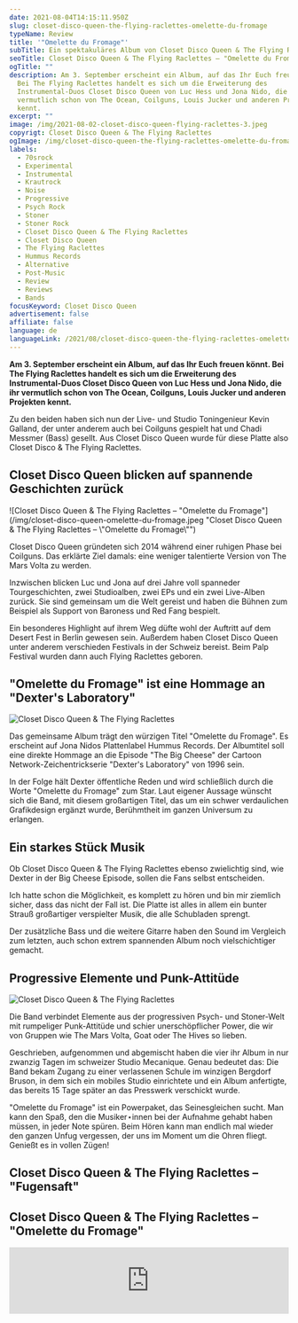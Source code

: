 ```yaml
---
date: 2021-08-04T14:15:11.950Z
slug: closet-disco-queen-the-flying-raclettes-omelette-du-fromage
typeName: Review
title: '"Omelette du Fromage"'
subTitle: Ein spektakuläres Album von Closet Disco Queen & The Flying Raclettes
seoTitle: Closet Disco Queen & The Flying Raclettes – "Omelette du Fromage"
ogTitle: ""
description: Am 3. September erscheint ein Album, auf das Ihr Euch freuen könnt.
  Bei The Flying Raclettes handelt es sich um die Erweiterung des
  Instrumental-Duos Closet Disco Queen von Luc Hess und Jona Nido, die ihr
  vermutlich schon von The Ocean, Coilguns, Louis Jucker und anderen Projekten
  kennt.
excerpt: ""
image: /img/2021-08-02-closet-disco-queen-flying-raclettes-3.jpeg
copyrigt: Closet Disco Queen & The Flying Raclettes
ogImage: /img/closet-disco-queen-the-flying-raclettes-omelette-du-fromage-fb.jpg
labels:
  - 70srock
  - Experimental
  - Instrumental
  - Krautrock
  - Noise
  - Progressive
  - Psych Rock
  - Stoner
  - Stoner Rock
  - Closet Disco Queen & The Flying Raclettes
  - Closet Disco Queen
  - The Flying Raclettes
  - Hummus Records
  - Alternative
  - Post-Music
  - Review
  - Reviews
  - Bands
focusKeyword: Closet Disco Queen
advertisement: false
affiliate: false
language: de
languageLink: /2021/08/closet-disco-queen-the-flying-raclettes-omelette-du-fromage-en/
---
```

**Am 3. September erscheint ein Album, auf das Ihr Euch freuen könnt. Bei The Flying Raclettes handelt es sich um die Erweiterung des Instrumental-Duos Closet Disco Queen von Luc Hess und Jona Nido, die ihr vermutlich schon von The Ocean, Coilguns, Louis Jucker und anderen Projekten kennt.**

Zu den beiden haben sich nun der Live- und Studio Toningenieur Kevin Galland, der unter anderem auch bei Coilguns gespielt hat und Chadi Messmer (Bass) gesellt. Aus Closet Disco Queen wurde für diese Platte also Closet Disco & The Flying Raclettes.

## Closet Disco Queen blicken auf spannende Geschichten zurück

![Closet Disco Queen & The Flying Raclettes – "Omelette du Fromage"](/img/closet-disco-queen-omelette-du-fromage.jpeg "Closet Disco Queen & The Flying Raclettes – \\"Omelette du Fromage\\"")

Closet Disco Queen gründeten sich 2014 während einer ruhigen Phase bei Coilguns. Das erklärte Ziel damals: eine weniger talentierte Version von The Mars Volta zu werden.

Inzwischen blicken Luc und Jona auf drei Jahre voll spanneder Tourgeschichten, zwei Studioalben, zwei EPs und ein zwei Live-Alben zurück. Sie sind gemeinsam um die Welt gereist und haben die Bühnen zum Beispiel als Support von Baroness und Red Fang bespielt.

Ein besonderes Highlight auf ihrem Weg düfte wohl der Auftritt auf dem Desert Fest in Berlin gewesen sein. Außerdem haben Closet Disco Queen unter anderem verschieden Festivals in der Schweiz bereist. Beim Palp Festival wurden dann auch Flying Raclettes geboren.

## "Omelette du Fromage" ist eine Hommage an "Dexter's Laboratory"

![Closet Disco Queen & The Flying Raclettes](/img/2021-08-02-closet-disco-queen-flying-raclettes-5.jpeg "Closet Disco Queen & The Flying Raclettes")

Das gemeinsame Album trägt den würzigen Titel "Omelette du Fromage". Es erscheint auf Jona Nidos Plattenlabel Hummus Records. Der Albumtitel soll eine direkte Hommage an die Episode "The Big Cheese" der Cartoon Network-Zeichentrickserie "Dexter's Laboratory" von 1996 sein.

In der Folge hält Dexter öffentliche Reden und wird schließlich durch die Worte "Omelette du Fromage" zum Star. Laut eigener Aussage wünscht sich die Band, mit diesem großartigen Titel, das um ein schwer verdaulichen Grafikdesign ergänzt wurde, Berühmtheit im ganzen Universum zu erlangen.

## Ein starkes Stück Musik

Ob Closet Disco Queen & The Flying Raclettes ebenso zwielichtig sind, wie Dexter in der Big Cheese Episode, sollen die Fans selbst entscheiden. 

Ich hatte schon die Möglichkeit, es komplett zu hören und bin mir ziemlich sicher, dass das nicht der Fall ist. Die Platte ist alles in allem ein bunter Strauß großartiger verspielter Musik, die alle Schubladen sprengt.

Der zusätzliche Bass und die weitere Gitarre haben den Sound im Vergleich zum letzten, auch schon extrem spannenden Album noch vielschichtiger gemacht. 

## Progressive Elemente und Punk-Attitüde

![Closet Disco Queen & The Flying Raclettes](/img/2021-08-02-closet-disco-queen-flying-raclettes-2.jpeg "Closet Disco Queen & The Flying Raclettes")

Die Band verbindet Elemente aus der progressiven Psych- und Stoner-Welt mit rumpeliger Punk-Attitüde und schier unerschöpflicher Power, die wir von Gruppen wie The Mars Volta, Goat oder The Hives so lieben.

Geschrieben, aufgenommen und abgemischt haben die vier ihr Album in nur zwanzig Tagen im schweizer Studio Mecanique. Genau bedeutet das: Die Band bekam Zugang zu einer verlassenen Schule im winzigen Bergdorf Bruson, in dem sich ein mobiles Studio einrichtete und ein Album anfertigte, das bereits 15 Tage später an das Presswerk verschickt wurde.

"Omelette du Fromage" ist ein Powerpaket, das Seinesgleichen sucht. Man kann den Spaß, den die Musiker⋆innen bei der Aufnahme gehabt haben müssen, in jeder Note spüren. Beim Hören kann man endlich mal wieder den ganzen Unfug vergessen, der uns im Moment um die Ohren fliegt. Genießt es in vollen Zügen!

## Closet Disco Queen & The Flying Raclettes – "Fugensaft"

<YouTube id="APNyDhLHWSw" />

## Closet Disco Queen & The Flying Raclettes – "Omelette du Fromage"

<iframe style="border: 0; width: 100%; height: 120px;" src="https://bandcamp.com/EmbeddedPlayer/album=1670918056/size=large/bgcol=ffffff/linkcol=5c9b72/tracklist=false/artwork=small/transparent=true/" seamless><a href="https://closetdiscoqueen.bandcamp.com/album/omelette-du-fromage">Omelette du Fromage by Closet Disco Queen &amp; The Flying Raclettes</a></iframe>